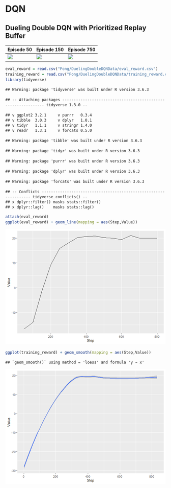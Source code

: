 DQN
================

## Dueling Double DQN with Prioritized Replay Buffer

| Episode 50                                                                      | Episode 150                                                                       | Episode 750                                                                        |
| ------------------------------------------------------------------------------- | --------------------------------------------------------------------------------- | ---------------------------------------------------------------------------------- |
| <img src = "Pong/DuelingDoubleDQNGifs/eval_ep_50_step_51540.gif" width = 200 /> | <img src = "Pong/DuelingDoubleDQNGifs/eval_ep_150_step_312995.gif" width = 200 /> | <img src = "Pong/DuelingDoubleDQNGifs/eval_ep_750_step_1730869.gif" width = 200 /> |

``` r
eval_reward = read.csv("Pong/DuelingDoubleDQNData/eval_reward.csv")
training_reward = read.csv("Pong/DuelingDoubleDQNData/training_reward.csv")
library(tidyverse)
```

    ## Warning: package 'tidyverse' was built under R version 3.6.3

    ## -- Attaching packages -------------------------------------------------------------- tidyverse 1.3.0 --

    ## v ggplot2 3.2.1     v purrr   0.3.4
    ## v tibble  3.0.3     v dplyr   1.0.1
    ## v tidyr   1.1.1     v stringr 1.4.0
    ## v readr   1.3.1     v forcats 0.5.0

    ## Warning: package 'tibble' was built under R version 3.6.3

    ## Warning: package 'tidyr' was built under R version 3.6.3

    ## Warning: package 'purrr' was built under R version 3.6.3

    ## Warning: package 'dplyr' was built under R version 3.6.3

    ## Warning: package 'forcats' was built under R version 3.6.3

    ## -- Conflicts ----------------------------------------------------------------- tidyverse_conflicts() --
    ## x dplyr::filter() masks stats::filter()
    ## x dplyr::lag()    masks stats::lag()

``` r
attach(eval_reward)
ggplot(eval_reward) + geom_line(mapping = aes(Step,Value))
```

![](readme_files/figure-gfm/plots-1.png)<!-- -->

``` r
ggplot(training_reward) + geom_smooth(mapping = aes(Step,Value))
```

    ## `geom_smooth()` using method = 'loess' and formula 'y ~ x'

![](readme_files/figure-gfm/plots-2.png)<!-- -->
